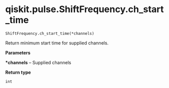 # qiskit.pulse.ShiftFrequency.ch\_start\_time

`ShiftFrequency.ch_start_time(*channels)`

Return minimum start time for supplied channels.

**Parameters**

**\*channels** – Supplied channels

**Return type**

`int`
